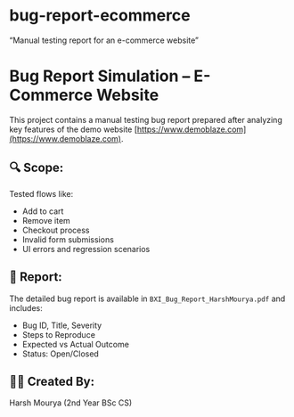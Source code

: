 # bug-report-ecommerce
“Manual testing report for an e-commerce website”

# Bug Report Simulation – E-Commerce Website

This project contains a manual testing bug report prepared after analyzing key features of the demo website [https://www.demoblaze.com](https://www.demoblaze.com).

## 🔍 Scope:
Tested flows like:
- Add to cart
- Remove item
- Checkout process
- Invalid form submissions
- UI errors and regression scenarios

## 📄 Report:
The detailed bug report is available in `BXI_Bug_Report_HarshMourya.pdf` and includes:
- Bug ID, Title, Severity
- Steps to Reproduce
- Expected vs Actual Outcome
- Status: Open/Closed

## 👨‍💻 Created By:
Harsh Mourya (2nd Year BSc CS)  
